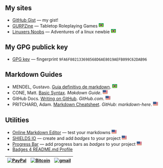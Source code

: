 ## My sites

* [GitHub Gist](https://gist.github.com/nerun) — my gist!
* [GURPZine](https://www.gurpzine.com.br) — Tabletop Roleplaying Games ![brazilian portuguese][br]
* [Linuxers Noobs](http://linuxernoob.blogspot.com) — Adventures of a linux newbie ![brazilian portuguese][br]

[br]: flag-br.png

## My GPG publick key
* [GPG key](https://raw.githubusercontent.com/nerun/nerun/main/danieldiasr_gpg_public.asc) — fingerprint `9FA6F802133698568D6AE8019AEFB099C62DAB96`

## Markdown Guides

* MENDEL, Gustavo. [Guia definitivo de markdown](https://github.com/mende1/guia-definitivo-de-markdown). ![brazilian portuguese][br]
* CONE, Matt. [Basic Syntax](https://www.markdownguide.org/basic-syntax). *Makdown Guide*. ![english][us]
* GitHub Docs. [Writing on GitHub](https://docs.github.com/en/get-started/writing-on-github). _GitHub.com_. ![english][us]
* PRITCHARD, Adam. [Markdown Cheatsheet](https://github.com/adam-p/markdown-here/wiki/Markdown-Cheatsheet). _GitHub: markdown-here_. ![english][us]

## Utilities
* [Online Markdown Editor](https://dillinger.io) — test your markdowns ![english][us]
* [SHIELDS IO](https://shields.io/) — create and add *badges* to your project ![english][us]
* [Progress Bar](https://github.com/guibranco/progressbar) — add progress bars as *badges* to your project ![english][us]
* [Badges 4 README.md Profile](https://github.com/alexandresanlim/Badges4-README.md-Profile?tab=readme-ov-file#-cryptocurrency-)

[us]: flag-us.png

| [![PayPal](https://www.paypalobjects.com/en_US/i/btn/btn_donateCC_LG.gif)](https://www.paypal.com/donate/?hosted_button_id=T95ZWHGTG2GT2) | [![Bitcoin](https://i.imgur.com/h7dQZyz.png)](https://www.blockchain.com/explorer/addresses/btc/bc1q8uk7cxujtxfguxcqw9l7889zwee86q582ysgcf) | [![gmail](https://img.shields.io/badge/Gmail-D14836?style=for-the-badge&logo=gmail&logoColor=white)](mailto:danieldiasr@gmail.com) |
|:-----:|:-----:|:-----:|
